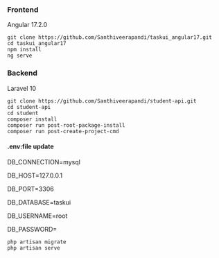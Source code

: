### Frontend
Angular 17.2.0
```
git clone https://github.com/Santhiveerapandi/taskui_angular17.git
cd taskui_angular17
npm install
ng serve
```
### Backend
Laravel 10
```
git clone https://github.com/Santhiveerapandi/student-api.git
cd student-api
cd student
composer install
composer run post-root-package-install
composer run post-create-project-cmd
```
#### .env:file update
DB_CONNECTION=mysql

DB_HOST=127.0.0.1

DB_PORT=3306

DB_DATABASE=taskui

DB_USERNAME=root

DB_PASSWORD=
```
php artisan migrate
php artisan serve
```
